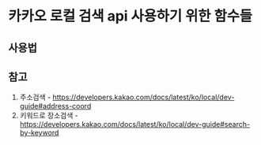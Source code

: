 # 카카오 로컬 검색 api 사용하기 위한 함수들

## 사용법

## 참고

1. 주소검색 - https://developers.kakao.com/docs/latest/ko/local/dev-guide#address-coord
2. 키워드로 장소검색 - https://developers.kakao.com/docs/latest/ko/local/dev-guide#search-by-keyword
